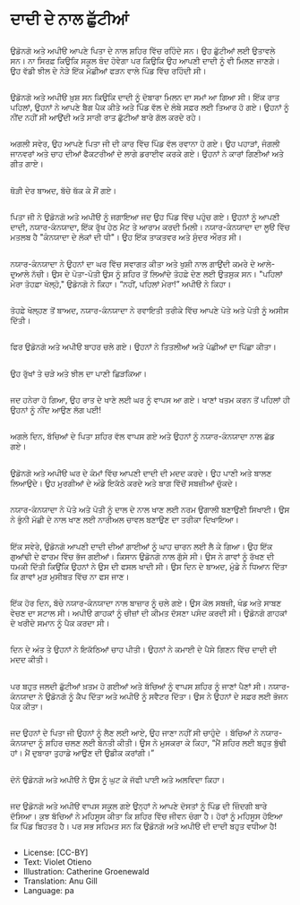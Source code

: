 # ਦਾਦੀ ਦੇ ਨਾਲ ਛੁੱਟੀਆਂ

##
ਉਡੋਨਗੋ ਅਤੇ ਅਪੀੳ ਆਪਣੇ ਪਿਤਾ ਦੇ ਨਾਲ ਸ਼ਹਿਰ ਵਿੱਚ ਰਹਿੰਦੇ ਸਨ। ਉਹ ਛੁੱਟੀਆਂ ਲਈ ਉਤਾਵਲੇ ਸਨ। ਨਾ ਸਿਰਫ਼ ਕਿਉਕਿ ਸਕੂਲ ਬੰਦ ਹੋਵੇਗਾ ਪਰ ਕਿਉਕਿ ਉਹ ਆਪਣੀ ਦਾਦੀ ਨੂੰ ਵੀ ਮਿਲਣ ਜਾਣਗੇ। ਉਹ ਵੱਡੀ ਝੀਲ ਦੇ ਨੇੜੇ ਇੱਕ ਮੱਛੀਆਂ ਫੜਨ ਵਾਲੇ ਪਿੰਡ ਵਿੱਚ ਰਹਿੰਦੀ ਸੀ।

##
ਉਡੋਨਗੋ ਅਤੇ ਅਪੀੳ ਖ਼ੁਸ਼ ਸਨ ਕਿਉਕਿ ਦਾਦੀ ਨੂੰ ਦੋਬਾਰਾ ਮਿਲਨ ਦਾ ਸਮਾਂ ਆ ਗਿਆ ਸੀ। ਇੱਕ ਰਾਤ ਪਹਿਲਾਂ, ਉਹਨਾਂ ਨੇ ਆਪਣੇ ਬੈਗ ਪੈਕ ਕੀਤੇ ਅਤੇ ਪਿੰਡ ਵੱਲ ਦੇ ਲੰਬੇ ਸਫ਼ਰ ਲਈ ਤਿਆਰ ਹੋ ਗਏ। ਉਹਨਾਂ ਨੂੰ ਨੀਂਦ ਨਹੀਂ ਸੀ ਆਉਂਦੀ ਅਤੇ ਸਾਰੀ ਰਾਤ ਛੁੱਟੀਆਂ ਬਾਰੇ ਗੱਲ ਕਰਦੇ ਰਹੇ।

##
ਅਗਲੀ ਸਵੇਰ, ਉਹ ਆਪਣੇ ਪਿਤਾ ਜੀ ਦੀ ਕਾਰ ਵਿੱਚ ਪਿੰਡ ਵੱਲ ਰਵਾਨਾ ਹੋ ਗਏ। ਉਹ ਪਹਾੜਾਂ, ਜੰਗਲੀ ਜਾਨਵਰਾਂ ਅਤੇ ਚਾਹ ਦੀਆਂ ਫੈਕਟਰੀਆਂ ਦੇ ਲਾਗੇ ਡਰਾਈਵ ਕਰਕੇ ਗਏ। ਉਹਨਾਂ ਨੇ ਕਾਰਾਂ ਗਿਣੀਆਂ ਅਤੇ ਗੀਤ ਗਾਏ।

##
ਥੋੜੀ ਦੇਰ ਬਾਅਦ, ਬੱਚੇ ਥੱਕ ਕੇ ਸੌਂ ਗਏ।

##
ਪਿਤਾ ਜੀ ਨੇ ਉਡੋਨਗੋ ਅਤੇ ਅਪੀੳ ਨੂੰ ਜਗਾਇਆ ਜਦ ਉਹ ਪਿੰਡ ਵਿੱਚ ਪਹੁੰਚ ਗਏ। ਉਹਨਾਂ ਨੂੰ ਆਪਣੀ ਦਾਦੀ, ਨਯਾਰ-ਕੰਨਯਾਦਾ, ਇੱਕ ਰੁੱਖ ਹੇਠ ਮੈਟ ਤੇ ਆਰਾਮ ਕਰਦੀ ਮਿਲੀ। ਨਯਾਰ-ਕੰਨਯਾਦਾ ਦਾ ਲੂੳ ਵਿੱਚ ਮਤਲਬ ਹੈ "ਕੰਨਯਾਦਾ ਦੇ ਲੋਕਾਂ ਦੀ ਧੀ"। ਉਹ ਇੱਕ ਤਾਕਤਵਰ ਅਤੇ ਸੁੰਦਰ ਔਰਤ ਸੀ।

##
ਨਯਾਰ-ਕੰਨਯਾਦਾ ਨੇ ਉਹਨਾਂ ਦਾ ਘਰ ਵਿੱਚ ਸਵਾਗਤ ਕੀਤਾ ਅਤੇ ਖੁਸ਼ੀ ਨਾਲ ਗਾਉਂਦੀ ਕਮਰੇ ਦੇ ਆਲੇ-ਦੁਆਲੇ ਨੱਚੀ। ਉਸ ਦੇ ਪੋਤਾ-ਪੋਤੀ ਉਸ ਨੂੰ ਸ਼ਹਿਰ ਤੋਂ ਲਿਆਂਦੇ ਤੋਹਫ਼ੇ ਦੇਣ ਲਈ ਉਤਸੁਕ ਸਨ। "ਪਹਿਲਾਂ ਮੇਰਾ ਤੋਹਫ਼ਾ ਖੋਲ੍ਹੋ," ਉਡੋਨਗੋ ਨੇ ਕਿਹਾ। “ਨਹੀਂ, ਪਹਿਲਾਂ ਮੇਰਾ!” ਅਪੀੳ ਨੇ ਕਿਹਾ।

##
ਤੋਹਫ਼ੇ ਖੋਲ੍ਹਣ ਤੋਂ ਬਾਅਦ, ਨਯਾਰ-ਕੰਨਯਾਦਾ ਨੇ ਰਵਾਇਤੀ ਤਰੀਕੇ ਵਿੱਚ ਆਪਣੇ ਪੋਤੇ ਅਤੇ ਪੋਤੀ ਨੂੰ ਅਸੀਸ ਦਿੱਤੀ।

##
ਫਿਰ ਉਡੋਨਗੋ ਅਤੇ ਅਪੀੳ ਬਾਹਰ ਚਲੇ ਗਏ। ਉਹਨਾਂ ਨੇ ਤਿਤਲੀਆਂ ਅਤੇ ਪੰਛੀਆਂ ਦਾ ਪਿੱਛਾ ਕੀਤਾ।

##
ਉਹ ਰੁੱਖਾਂ ਤੇ ਚੜੇ ਅਤੇ ਝੀਲ ਦਾ ਪਾਣੀ ਛਿੜਕਿਆ।

##
ਜਦ ਹਨੇਰਾ ਹੋ ਗਿਆ, ਉਹ ਰਾਤ ਦੇ ਖਾਣੇ ਲਈ ਘਰ ਨੂੰ ਵਾਪਸ ਆ ਗਏ। ਖਾਣਾਂ ਖਤਮ ਕਰਨ ਤੋਂ ਪਹਿਲਾਂ ਹੀ ਉਹਨਾਂ ਨੂੰ ਨੀਂਦ ਆਉਣ ਲੱਗ ਪਈ!

##
ਅਗਲੇ ਦਿਨ, ਬੱਚਿਆਂ ਦੇ ਪਿਤਾ ਸ਼ਹਿਰ ਵੱਲ ਵਾਪਸ ਗਏ ਅਤੇ ਉਹਨਾਂ ਨੂੰ ਨਯਾਰ-ਕੰਨਯਾਦਾ ਨਾਲ ਛੱਡ ਗਏ।

##
ਉਡੋਨਗੋ ਅਤੇ ਅਪੀੳ ਘਰ ਦੇ ਕੰਮਾਂ ਵਿੱਚ ਆਪਣੀ ਦਾਦੀ ਦੀ ਮਦਦ ਕਰਦੇ। ਉਹ ਪਾਣੀ ਅਤੇ ਬਾਲਣ ਲਿਆਉਦੇ। ਉਹ ਮੁਰਗੀਆਂ ਦੇ ਅੰਡੇ ਇਕੱਠੇ ਕਰਦੇ ਅਤੇ ਬਾਗ ਵਿੱਚੋਂ ਸਬਜ਼ੀਆਂ ਚੁੱਕਦੇ।

##
ਨਯਾਰ-ਕੰਨਯਾਦਾ ਨੇ ਪੋਤੇ ਅਤੇ ਪੋਤੀ ਨੂੰ ਦਾਲ ਦੇ ਨਾਲ ਖਾਣ ਲਈ ਨਰਮ ਉਗਾਲੀ ਬਣਾਉਣੀ ਸਿਖਾਈ। ਉਸ ਨੇ ਭੁੰਨੀ ਮੱਛੀ ਦੇ ਨਾਲ ਖਾਣ ਲਈ ਨਾਰੀਅਲ ਚਾਵਲ ਬਣਾਉਣ ਦਾ ਤਰੀਕਾ ਦਿਖਾਇਆ।

##
ਇੱਕ ਸਵੇਰੇ, ਉਡੋਨਗੋ ਆਪਣੀ ਦਾਦੀ ਦੀਆਂ ਗਾਈਆਂ ਨੂੰ ਘਾਹ ਚਾਰਨ ਲਈ ਲੈ ਕੇ ਗਿਆ। ਉਹ ਇੱਕ ਗੁਆਂਢੀ ਦੇ ਫਾਰਮ ਵਿੱਚ ਭੱਜ ਗਈਆਂ। ਕਿਸਾਨ ਉਡੋਨਗੋ ਨਾਲ ਗੁੱਸੇ ਸੀ। ਉਸ ਨੇ ਗਾਵਾਂ ਨੂੰ ਰੱਖਣ ਦੀ ਧਮਕੀ ਦਿੱਤੀ ਕਿਉਂਕਿ ਉਹਨਾਂ ਨੇ ਉਸ ਦੀ ਫਸਲ ਖਾਦੀ ਸੀ। ਉਸ ਦਿਨ ਦੇ ਬਾਅਦ, ਮੁੰਡੇ ਨੇ ਧਿਆਨ ਦਿੱਤਾ ਕਿ ਗਾਵਾਂ ਮੁੜ ਮੁਸੀਬਤ ਵਿੱਚ ਨਾ ਫਸ ਜਾਣ।

##
ਇੱਕ ਹੋਰ ਦਿਨ, ਬੱਚੇ ਨਯਾਰ-ਕੰਨਯਾਦਾ ਨਾਲ ਬਾਜ਼ਾਰ ਨੂੰ ਚਲੇ ਗਏ। ਉਸ ਕੋਲ ਸਬਜ਼ੀ, ਖੰਡ ਅਤੇ ਸਾਬਣ ਵੇਚਣ ਦਾ ਸਟਾਲ ਸੀ। ਅਪੀੳ ਗਾਹਕਾਂ ਨੂੰ ਚੀਜ਼ਾਂ ਦੀ ਕੀਮਤ ਦੱਸਣਾ ਪਸੰਦ ਕਰਦੀ ਸੀ। ਉਡੋਨਗੋ ਗਾਹਕਾਂ ਦੇ ਖਰੀਦੇ ਸਮਾਨ ਨੂੰ ਪੈਕ ਕਰਦਾ ਸੀ।

##
ਦਿਨ ਦੇ ਅੰਤ ਤੇ ਉਹਨਾਂ ਨੇ ਇਕੱਠਿਆਂ ਚਾਹ ਪੀਤੀ। ਉਹਨਾਂ ਨੇ ਕਮਾਈ ਦੇ ਪੈਸੇ ਗਿਣਨ ਵਿੱਚ ਦਾਦੀ ਦੀ ਮਦਦ ਕੀਤੀ।

##
ਪਰ ਬਹੁਤ ਜਲਦੀ ਛੁੱਟੀਆਂ ਖ਼ਤਮ ਹੋ ਗਈਆਂ ਅਤੇ ਬੱਚਿਆਂ ਨੂੰ ਵਾਪਸ ਸ਼ਹਿਰ ਨੂੰ ਜਾਣਾਂ ਪੈਣਾਂ ਸੀ। ਨਯਾਰ-ਕੰਨਯਾਦਾ ਨੇ ਉਡੋਨਗੋ ਨੂੰ ਕੈਪ ਦਿੱਤਾ ਅਤੇ ਅਪੀੳ ਨੂੰ ਸਵੈਟਰ ਦਿੱਤਾ। ਉਸ ਨੇ ਉਹਨਾਂ ਦੇ ਸਫ਼ਰ ਲਈ ਭੋਜਨ ਪੈਕ ਕੀਤਾ।

##
ਜਦ ਉਹਨਾਂ ਦੇ ਪਿਤਾ ਜੀ ਉਹਨਾਂ ਨੂੰ ਲੈਣ ਲਈ ਆਏ, ਉਹ ਜਾਣਾ ਨਹੀਂ ਸੀ ਚਾਹੁੰਦੇ । ਬੱਚਿਆਂ ਨੇ ਨਯਾਰ-ਕੰਨਯਾਦਾ ਨੂੰ ਸ਼ਹਿਰ ਚਲਣ ਲਈ ਬੇਨਤੀ ਕੀਤੀ। ਉਸ ਨੇ ਮੁਸਕਰਾ ਕੇ ਕਿਹਾ, “ਮੈਂ ਸ਼ਹਿਰ ਲਈ ਬਹੁਤ ਬੁੱਢੀ ਹਾਂ। ਮੈਂ ਦੁਬਾਰਾ ਤੁਹਾਡੇ ਆਉਣ ਦੀ ਉਡੀਕ ਕਰਾਂਗੀ।”

##
ਦੋਨੋ ਉਡੋਨਗੋ ਅਤੇ ਅਪੀੳ ਨੇ ਉਸ ਨੂੰ ਘੁਟ ਕੇ ਜੱਫੀ ਪਾਈ ਅਤੇ ਅਲਵਿਦਾ ਕਿਹਾ।

##
ਜਦ ਉਡੋਨਗੋ ਅਤੇ ਅਪੀੳ ਵਾਪਸ ਸਕੂਲ ਗਏ ਉਨ੍ਹਾਂ ਨੇ ਆਪਣੇ ਦੋਸਤਾਂ ਨੂੰ ਪਿੰਡ ਦੀ ਜ਼ਿੰਦਗੀ ਬਾਰੇ ਦੱਸਿਆ। ਕੁਝ ਬੱਚਿਆਂ ਨੇ ਮਹਿਸੂਸ ਕੀਤਾ ਕਿ ਸ਼ਹਿਰ ਵਿੱਚ ਜੀਵਨ ਚੰਗਾ ਹੈ। ਹੋਰਾਂ ਨੂੰ ਮਹਿਸੂਸ ਹੋਇਆ ਕਿ ਪਿੰਡ ਬਿਹਤਰ ਹੈ। ਪਰ ਸਭ ਸਹਿਮਤ ਸਨ ਕਿ ਉਡੋਨਗੋ ਅਤੇ ਅਪੀੳ ਦੀ ਦਾਦੀ ਬਹੁਤ ਵਧੀਆ ਹੈ!

##
* License: [CC-BY]
* Text: Violet Otieno
* Illustration: Catherine Groenewald
* Translation: Anu Gill
* Language: pa

